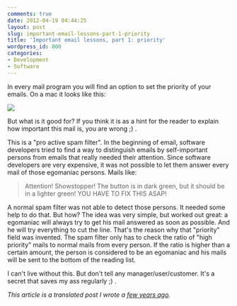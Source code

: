 ```yaml
---
comments: true
date: 2012-04-19 04:44:25
layout: post
slug: important-email-lessons-part-1-priority
title: 'Important email lessons, part 1: priority'
wordpress_id: 800
categories:
- Development
- Software
---
```


In every mail program you will find an option to set the priority of your
emails. On a mac it looks like this:

[![](http://bitboxer.de/wp-content/uploads/Bildschirmfoto-2012-04-19-um-06.06.41.png)](http://bitboxer.de/wp-content/uploads/Bildschirmfoto-2012-04-19-um-06.06.41.png)

But what is it good for? If you think it is as a hint for the reader to explain
how important this mail is, you are wrong ;) .

This is a "pro active spam filter". In the beginning of email, software
developers tried to find a way to distinguish emails by self-important persons
from emails that really needed their attention. Since software developers are
very expensive, it was not possible to let them answer every mail of those
egomaniac persons. Mails like:

> Attention! Showstopper! The button is in dark green, but it should be in a
> lighter green! YOU HAVE TO FIX THIS ASAP!

A normal spam filter was not able to detect those persons. It needed some help
to do that. But how? The idea was very simple, but worked out great: a
egomaniac will always try to get his mail answered as soon as possible. And he
will try everything to cut the line. That's the reason why that "priority"
field was invented. The spam filter only has to check the ratio of "high
priority" mails to normal mails from every person. If the ratio is higher than
a certain amount, the person is considered to be an egomaniac and his mails
will be sent to the bottom of the reading list.

I can't live without this. But don't tell any manager/user/customer. It's a
secret that saves my ass regularly ;) .

_This article is a translated post I wrote a [few years ago](http://blog.wannawork.de/2007/04/21/wichtige_lektion_zum_thema_email_1_prior/)._
